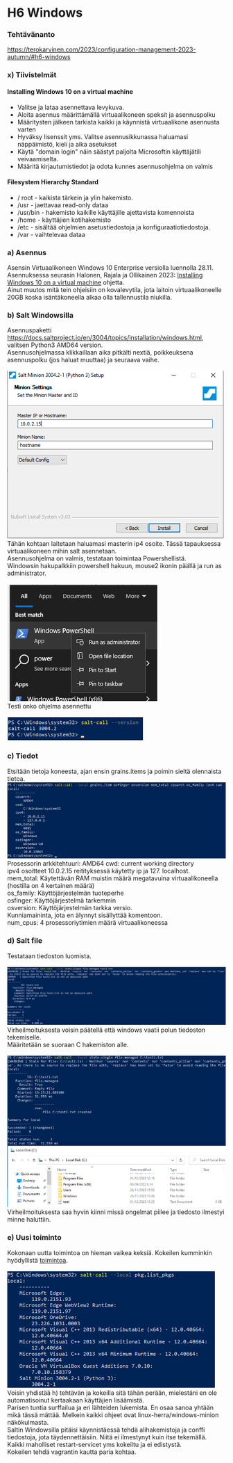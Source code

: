 # H6 Windows
### Tehtävänanto
https://terokarvinen.com/2023/configuration-management-2023-autumn/#h6-windows
### x) Tiivistelmät
#### Installing Windows 10 on a virtual machine
- Valitse ja lataa asennettava levykuva.
- Aloita asennus määrittämällä virtuaalikoneen speksit ja asennuspolku
- Määritysten jälkeen tarkista kaikki ja käynnistä virtuaalikone asennusta varten
- Hyväksy lisenssit yms. Valitse asennusikkunassa haluamasi näppäimistö, kieli ja aika asetukset
- Käytä "domain login" näin säästyt paljolta Microsoftin käyttäjätili veivaamiselta.
- Määritä kirjautumistiedot ja odota kunnes asennusohjelma on valmis
#### Filesystem Hierarchy Standard
- / root - kaikista tärkein ja ylin hakemisto.
- /usr - jaettavaa read-only dataa
- /usr/bin - hakemisto kaikille käyttäjille ajettavista komennoista
- /home - käyttäjien kotihakemisto
- /etc -  sisältää ohjelmien asetustiedostoja ja konfiguraatiotiedostoja.
- /var - vaihtelevaa dataa
### a) Asennus
Asensin Virtuaalikoneen Windows 10 Enterprise versiolla luennolla 28.11. <br>
Asennuksessa seurasin Halonen, Rajala ja Ollikainen 2023: <a href="https://github.com/therealhalonen/PhishSticks/blob/master/notes/ollikainen/windows.md">Installing Windows 10 on a virtual machine</a> ohjetta. <br>
Ainut muutos mitä tein ohjeisiin on kovalevytila, jota laitoin virtuaalikoneelle 20GB koska isäntäkoneella alkaa olla tallennustila niukilla. <br>
### b) Salt Windowsilla
Asennuspaketti https://docs.saltproject.io/en/3004/topics/installation/windows.html, valitsen Python3 AMD64 version. <br>
Asennusohjelmassa klikkaillaan aika pitkälti nextiä, poikkeuksena asennuspolku (jos haluat muuttaa) ja seuraava vaihe. <br>
<br>
![Description](ip.png)
<br>
Tähän kohtaan laitetaan haluamasi masterin ip4 osoite. Tässä tapauksessa virtuaalikoneen mihin salt asennetaan. <br>
Asennusohjelma on valmis, testataan toimintaa Powershellistä. <br>
Windowsin hakupalkkiin powershell hakuun, mouse2 ikonin päällä ja run as administrator. <br>
<br>
![Description](power.png)
<br>
Testi onko ohjelma asennettu <br>
<br>
![Description](versio.png)
<br>
### c) Tiedot
Etsitään tietoja koneesta, ajan ensin grains.items ja poimin sieltä olennaista tietoa.
<br>
![Description](grains.png)
<br>
Prosessorin arkkitehtuuri: AMD64
cwd: current working directory <br>
ipv4 osoitteet 10.0.2.15 reitityksessä käytetty ip ja 127. localhost. <br>
mem_total: Käytettävän RAM muistin määrä megatavuina virtuaalikoneella (hostilla on 4 kertainen määrä) <br>
os_family: Käyttöjärjestelmän tuoteperhe <br>
osfinger: Käyttöjärjestelmä tarkemmin<br>
osversion: Käyttöjärjestelmän tarkka versio.<br>
Kunniamaininta, jota en älynnyt sisällyttää komentoon. <br>
num_cpus: 4 prosessoriytimien määrä virtuaalikoneessa  <br>
### d) Salt file
Testataan tiedoston luomista. <br>
<br>
![Description](file.png)
<br>
Virheilmoituksesta voisin päätellä että windows vaatii polun tiedoston tekemiselle. <br>
Määritetään se suoraan C hakemiston alle. <br>
<br>
![Description](file2.png)
<br>
Virheilmoituksesta saa hyvin kiinni missä ongelmat piilee ja tiedosto ilmestyi minne haluttiin. <br>
### e) Uusi toiminto
Kokonaan uutta toimintoa on hieman vaikea keksiä. Kokeilen kumminkin hyödyllistä <a href="https://docs.saltproject.io/en/latest/topics/windows/windows-package-manager.html#list-installed-packages">toimintoa</a>.<br>
<br>
![Description](pkgs.png)
<br>
Voisin yhdistää h) tehtävän ja kokeilla sitä tähän perään, mielestäni en ole automatisoinut kertaakaan käyttäjien lisäämistä. <br>
Parisen tuntia surffailua ja eri lähteiden lukemista. En osaa sanoa yhtään mikä tässä mättää. Melkein kaikki ohjeet ovat linux-herra/windows-minion näkökulmasta. <br>
Saltin Windowsilla pitäisi käynnistäessä tehdä alihakemistoja ja conffi tiedostoja, jota täydennettäisiin. Niitä ei ilmestynyt kuin itse tekemällä. <br>
Kaikki maholliset restart-servicet yms kokeiltu ja ei edistystä. <br>
Kokeilen tehdä vagrantin kautta paria kohtaa. <br>
